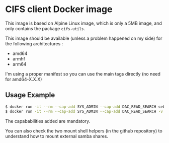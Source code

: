 # CIFS client Docker image

This image is based on Alpine Linux image, which is only a 5MB image, and only contains the package `cifs-utils`.

This image should be available (unless a problem happened on my side) for the following architectures :
 * amd64
 * armhf
 * arm64

I'm using a proper manifest so you can use the main tags directly (no need for amd64-X.X.X)

## Usage Example

```bash
$ docker run -it --rm --cap-add SYS_ADMIN --cap-add DAC_READ_SEARCH seblucas/alpine-cifs /bin/sh
$ docker run -it --rm --cap-add SYS_ADMIN --cap-add DAC_READ_SEARCH -v /var/opt/downloads/dst:/data seblucas/alpine-cifs /bin/sh
```

The capababilities added are mandatory.

You can also check the two mount shell helpers (in the github repository) to understand how to mount external samba shares.

